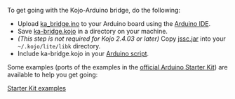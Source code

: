 To get going with the Kojo-Arduino bridge, do the following:

* Upload [ka_bridge.ino](https://bitbucket.org/lalit_pant/kojo-arduino/src/tip/ka_bridge/ka_bridge.ino) to your Arduino board using the [Arduino IDE](http://arduino.cc/en/Guide/Environment).
* Save [ka-bridge.kojo](https://bitbucket.org/lalit_pant/kojo-arduino/src/tip/ka-bridge.kojo) in a directory on your machine.
* *(This step is not required for Kojo 2.4.03 or later)* Copy [jssc.jar](https://bitbucket.org/lalit_pant/kojo-arduino/src/tip/lib/) into your `~/.kojo/lite/libk` directory.
* Include ka-bridge.kojo in your [Arduino script](https://bitbucket.org/lalit_pant/kojo-arduino/raw/tip/starterkit/proj-02.kojo).

Some examples (ports of the examples in the [official Arduino Starter Kit](http://arduino.cc/en/Main/ArduinoStarterKit)) are available to help you get going:

[Starter Kit examples](https://bitbucket.org/lalit_pant/kojo-arduino/src/tip/starterkit/)

